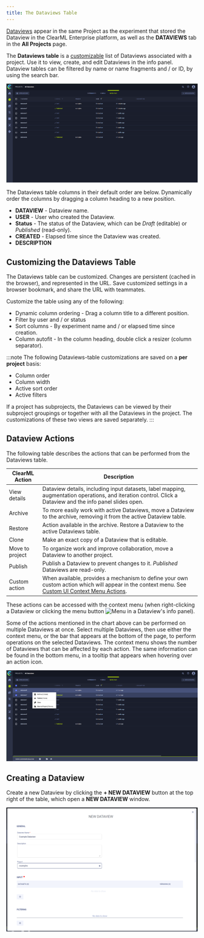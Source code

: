 ```yaml
---
title: The Dataviews Table
---
```


[Dataviews](../dataviews.md) appear in the same Project as the experiment that stored the Dataview in the ClearML Enterprise platform, 
as well as the **DATAVIEWS** tab in the **All Projects** page.

The **Dataviews table** is a [customizable](#customizing-the-dataviews-table) list of Dataviews associated with a project.
Use it to view, create, and edit Dataviews in the info panel. Dataview tables 
can be filtered by name or name fragments and / or ID, by using the search bar.

![Dataviews table](../../img/hyperdatasets/webapp_dataviews_table.png)

The Dataviews table columns in their default order are below. Dynamically order the columns by dragging a column heading 
to a new position.

* **DATAVIEW** - Dataview name.
* **USER** - User who created the Dataview.
* **Status** - The status of the Dataview, which can be *Draft* (editable) or *Published* (read-only).  
* **CREATED** - Elapsed time since the Dataview was created.
* **DESCRIPTION**

## Customizing the Dataviews Table

The Dataviews table can be customized. Changes are persistent (cached in the browser), and represented in the URL. 
Save customized settings in a browser bookmark, and share the URL with teammates.

Customize the table using any of the following:

* Dynamic column ordering - Drag a column title to a different position.
* Filter by user and / or status
* Sort columns - By experiment name and / or elapsed time since creation.
* Column autofit - In the column heading, double click a resizer (column separator).

:::note
The following Dataviews-table customizations are saved on a **per project** basis: 
* Column order
* Column width
* Active sort order
* Active filters

If a project has subprojects, the Dataviews can be viewed by their subproject groupings or together with 
all the Dataviews in the project. The customizations of these two views are saved separately. 
:::


## Dataview Actions

The following table describes the actions that can be performed from the Dataviews table. 

| ClearML Action | Description |
|---|---|
| View details | Dataview details, including input datasets, label mapping, augmentation operations, and iteration control. Click a Dataview and the info panel slides open. |
| Archive | To more easily work with active Dataviews, move a Dataview to the archive, removing it from the active Dataview table. | 
| Restore | Action available in the archive. Restore a Dataview to the active Dataviews table. |
| Clone | Make an exact copy of a Dataview that is editable. |
| Move to project | To organize work and improve collaboration, move a Dataview to another project. |
| Publish |  Publish a Dataview to prevent changes to it. *Published* Dataviews are read-only.|
| Custom action | When available, provides a mechanism to define your own custom action which will appear in the context menu. See [Custom UI Context Menu Actions](../../deploying_clearml/clearml_server_config.md#custom-ui-context-menu-actions).|

These actions can be accessed with the context menu (when right-clicking a Dataview or clicking the menu button <img src="/docs/latest/icons/ico-bars-menu.svg" alt="Menu" className="icon size-md space-sm" />
in a Dataview's info panel).


Some of the actions mentioned in the chart above can be performed on multiple Dataviews at once.
Select multiple Dataviews, then use either the context menu, or the bar that appears at the bottom of the page, to perform
operations on the selected Dataviews. The context menu shows the number of Dataviews that can be affected by each action. 
The same information can be found in the bottom menu, in a tooltip that appears when hovering over an action icon. 

![Dataviews table batch operations](../../img/hyperdatasets/webapp_dataviews_context_menu.png)

## Creating a Dataview 

Create a new Dataview by clicking the **+ NEW DATAVIEW** button at the top right of the table, which open a 
**NEW DATAVIEW** window. 

![New Dataview window](../../img/webapp_dataview_new.png)